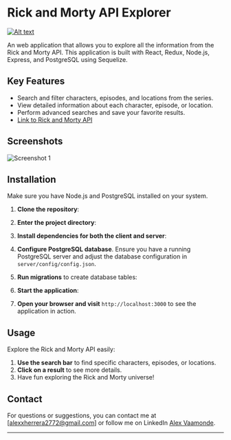 # Rick and Morty API Explorer

[![Alt text](https://img.youtube.com/vi/tpbGX-p-fvY/0.jpg)](https://www.youtube.com/watch?v=tpbGX-p-fvY)



An web application that allows you to explore all the information from the Rick and Morty API. This application is built with React, Redux, Node.js, Express, and PostgreSQL using Sequelize.

## Key Features

- Search and filter characters, episodes, and locations from the series.
- View detailed information about each character, episode, or location.
- Perform advanced searches and save your favorite results.
- [Link to Rick and Morty API](https://rickandmortyapi.com/)

## Screenshots

![Screenshot 1](https://drive.google.com/file/d/1yO7PbFeGH7d0-YDkTu_8wD0Ku89R_J_e/view?usp=drive_link)

## Installation

Make sure you have Node.js and PostgreSQL installed on your system.

1. **Clone the repository**:

2. **Enter the project directory**:

3. **Install dependencies for both the client and server**:

4. **Configure PostgreSQL database**. Ensure you have a running PostgreSQL server and adjust the database configuration in `server/config/config.json`.

5. **Run migrations** to create database tables:

6. **Start the application**:

7. **Open your browser and visit** `http://localhost:3000` to see the application in action.

## Usage

Explore the Rick and Morty API easily:

1. **Use the search bar** to find specific characters, episodes, or locations.
2. **Click on a result** to see more details.
3. Have fun exploring the Rick and Morty universe!

## Contact

For questions or suggestions, you can contact me at [alexxherrera2772@gmail.com] or follow me on LinkedIn [Alex Vaamonde](https://www.linkedin.com/in/alexxvaam/).

---
